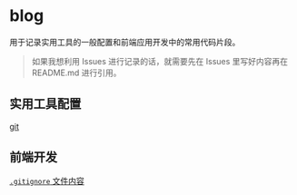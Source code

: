 # blog

用于记录实用工具的一般配置和前端应用开发中的常用代码片段。

> 如果我想利用 Issues 进行记录的话，就需要先在 Issues 里写好内容再在 README.md 进行引用。

## 实用工具配置

[git](https://github.com/zhuying547/hello-world/issues/2)

## 前端开发
[`.gitignore` 文件内容](https://github.com/zhuying547/blog/issues/4)

